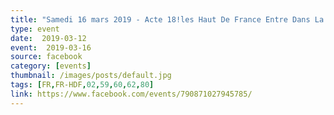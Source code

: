 ```yaml
---
title: "Samedi 16 mars 2019 - Acte 18!les Haut De France Entre Dans La Capitale !!!"
type: event
date:  2019-03-12
event:  2019-03-16
source: facebook
category: [events]
thumbnail: /images/posts/default.jpg
tags: [FR,FR-HDF,02,59,60,62,80]
link: https://www.facebook.com/events/790871027945785/
---
```

